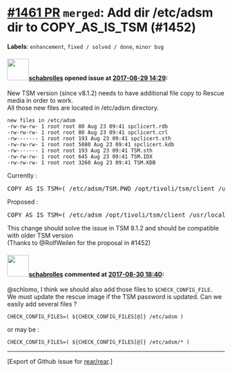 [\#1461 PR](https://github.com/rear/rear/pull/1461) `merged`: Add dir /etc/adsm dir to COPY\_AS\_IS\_TSM (\#1452)
=================================================================================================================

**Labels**: `enhancement`, `fixed / solved / done`, `minor bug`

#### <img src="https://avatars.githubusercontent.com/u/19491077?u=0021b16ab426902cbe676f6831f41607bbe4d441&v=4" width="50">[schabrolles](https://github.com/schabrolles) opened issue at [2017-08-29 14:29](https://github.com/rear/rear/pull/1461):

New TSM version (since v8.1.2) needs to have additional file copy to
Rescue media in order to work.  
All those new files are located in /etc/adsm directory.

    new files in /etc/adsm
    -rw-rw-rw- 1 root root 80 Aug 23 09:41 spclicert.rdb
    -rw-rw-rw- 1 root root 80 Aug 23 09:41 spclicert.crl
    -rw------- 1 root root 193 Aug 23 09:41 spclicert.sth
    -rw-rw-rw- 1 root root 5080 Aug 23 09:41 spclicert.kdb
    -rw------- 1 root root 193 Aug 23 09:41 TSM.sth
    -rw-rw-rw- 1 root root 645 Aug 23 09:41 TSM.IDX
    -rw-rw-rw- 1 root root 3260 Aug 23 09:41 TSM.KDB

Currently :

<pre>
COPY_AS_IS_TSM=( /etc/adsm/TSM.PWD /opt/tivoli/tsm/client /usr/local/ibm/gsk8* )
</pre>

Proposed :

<pre>
COPY_AS_IS_TSM=( /etc/adsm /opt/tivoli/tsm/client /usr/local/ibm/gsk8* )
</pre>

This change should solve the issue in TSM 8.1.2 and should be compatible
with older TSM version  
(Thanks to @RolfWeilen for the proposal in \#1452)

#### <img src="https://avatars.githubusercontent.com/u/19491077?u=0021b16ab426902cbe676f6831f41607bbe4d441&v=4" width="50">[schabrolles](https://github.com/schabrolles) commented at [2017-08-30 18:40](https://github.com/rear/rear/pull/1461#issuecomment-326081876):

@schlomo, I think we should also add those files to
`$CHECK_CONFIG_FILE`.  
We must update the rescue image if the TSM password is updated. Can we
easily add several files ?

    CHECK_CONFIG_FILES=( ${CHECK_CONFIG_FILES[@]} /etc/adsm )

or may be :

    CHECK_CONFIG_FILES=( ${CHECK_CONFIG_FILES[@]} /etc/adsm/* )

------------------------------------------------------------------------

\[Export of Github issue for
[rear/rear](https://github.com/rear/rear).\]
